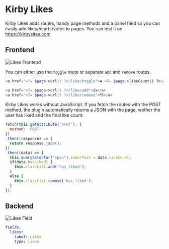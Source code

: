# Kirby Likes

Kirby Likes adds routes, handy page methods and a panel field so you can easily add likes/hearts/votes to pages.
You can test it on https://kirbysites.com

## Frontend

![Likes Frontend](https://user-images.githubusercontent.com/7975568/75246246-af5a5100-57cf-11ea-9021-0c1d0e33cb33.gif)

You can either use the `toggle` route or separate `add` and `remove` routes.

```php
<a href="<?= $page->url() ?>/like/toggle">❤️ <?= $page->likeCount() ?></a>

<a href="<?= $page->url() ?>/like/add">👍</a>
<a href="<?= $page->url() ?>/like/remove">👎</a>
```

Kirby Likes works without JavaScript. If you fetch the routes with the POST method, the plugin automatically returns a JSON with the page, wether the user has liked and the final like count.

```js
fetch(this.getAttribute('href'), {
  method: 'POST'
})
.then((response) => {
  return response.json();
})
.then((data) => {
  this.querySelector("span").innerText = data.likeCount;
  if(data.hasLiked) {
    this.classList.add('has_liked');
  }
  else {
    this.classList.remove('has_liked');
  }
});
```

## Backend

![Likes Field](https://user-images.githubusercontent.com/7975568/75246430-08c28000-57d0-11ea-88f3-783abe8cc0aa.png)

```yml
fields:
  likes:
    label: Likes
    type: likes
```